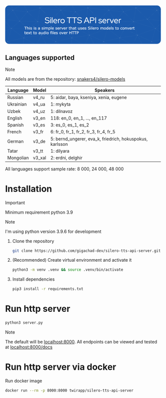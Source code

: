 <!-- Created in https://leviarista.github.io/github-profile-header-generator/ -->
![Header](./header.png)

## Languages supported

> [!NOTE]
> All models are from the repository: [snakers4/silero-models](https://github.com/snakers4/silero-models)

| Language | Model | Speakers |
|--------|--------|--------|
| Russian | v4_ru | 5: aidar, baya, kseniya, xenia, eugene |
| Ukrainian | v4_ua | 1: mykyta |
| Uzbek | v4_uz | 1: dilnavoz | 
| English | v3_en | 118: en_0, en_1, ..., en_117 |
| Spanish | v3_es | 3: es_0, es_1, es_2 |
| French | v3_fr | 6: fr_0, fr_1, fr_2, fr_3, fr_4, fr_5 | 
| German | v3_de | 5: bernd_ungerer, eva_k, friedrich, hokuspokus, karlsson | 
| Tatar | v3_tt | 1: dilyara | 
| Mongolian | v3_xal | 2: erdni, delghir | 

All languages support sample rate: 8 000, 24 000, 48 000

# Installation
> [!IMPORTANT]
> Minimum requirement python 3.9

> [!NOTE]
> I'm using python version 3.9.6 for development

1. Clone the repository
    ```bash
    git clone https://github.com/gigachad-dev/silero-tts-api-server.git && cd silero-tts-api-server
    ```
2. (Recommended) Create virtual environment and activate it
    ```bash
    python3 -m venv .venv && source .venv/bin/activate
    ```
3. Install dependencies
    ```bash
    pip3 install -r requirements.txt
    ```

# Run http server
```bash
python3 server.py
```
> [!NOTE]
>  The default will be [localhost:8000](http://localhost:8000/docs). All endpoints can be viewed and tested at [localhost:8000/docs](http://localhost:8000/docs)

# Run http server via docker

Run docker image
```bash
docker run --rm -p 8000:8000 twirapp/silero-tts-api-server
```
